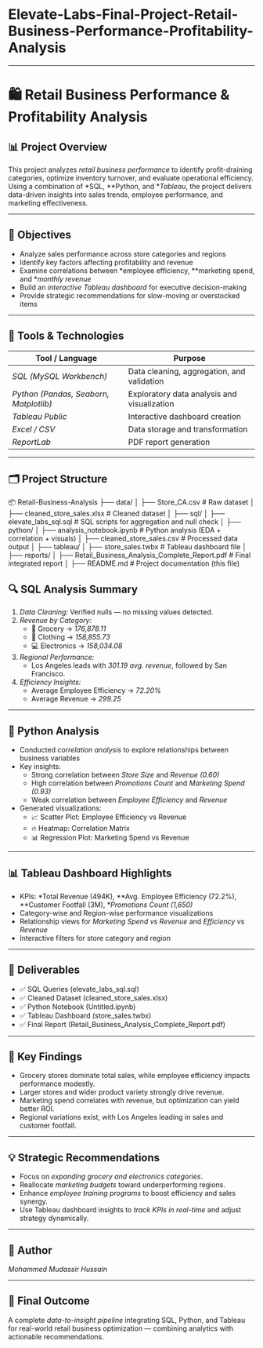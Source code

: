 # Elevate-Labs-Final-Project-Retail-Business-Performance-Profitability-Analysis
---

# 🛍 Retail Business Performance & Profitability Analysis

## 📊 Project Overview
This project analyzes *retail business performance* to identify profit-draining categories, optimize inventory turnover, and evaluate operational efficiency.  
Using a combination of *SQL, **Python, and **Tableau*, the project delivers data-driven insights into sales trends, employee performance, and marketing effectiveness.

---

## 🧭 Objectives
- Analyze sales performance across store categories and regions  
- Identify key factors affecting profitability and revenue  
- Examine correlations between *employee efficiency, **marketing spend, and **monthly revenue*  
- Build an *interactive Tableau dashboard* for executive decision-making  
- Provide strategic recommendations for slow-moving or overstocked items  

---

## 🧰 Tools & Technologies
| Tool / Language | Purpose |
|------------------|----------|
| *SQL (MySQL Workbench)* | Data cleaning, aggregation, and validation |
| *Python (Pandas, Seaborn, Matplotlib)* | Exploratory data analysis and visualization |
| *Tableau Public* | Interactive dashboard creation |
| *Excel / CSV* | Data storage and transformation |
| *ReportLab* | PDF report generation |

---

## 🗂 Project Structure

📦 Retail-Business-Analysis
├── data/
│ ├── Store_CA.csv # Raw dataset
│ ├── cleaned_store_sales.xlsx # Cleaned dataset
│
├── sql/
│ ├── elevate_labs_sql.sql # SQL scripts for aggregation and null check
│
├── python/
│ ├── analysis_notebook.ipynb # Python analysis (EDA + correlation + visuals)
│ ├── cleaned_store_sales.csv # Processed data output
│
├── tableau/
│ ├── store_sales.twbx # Tableau dashboard file
│
├── reports/
│ ├── Retail_Business_Analysis_Complete_Report.pdf # Final integrated report
│
├── README.md # Project documentation (this file)
## 🔍 SQL Analysis Summary
1. *Data Cleaning:* Verified nulls — no missing values detected.  
2. *Revenue by Category:*
   - 🥦 Grocery → *176,878.11*
   - 👕 Clothing → *158,855.73*
   - 💻 Electronics → *158,034.08*
3. *Regional Performance:*
   - Los Angeles leads with *301.19 avg. revenue*, followed by San Francisco.  
4. *Efficiency Insights:*
   - Average Employee Efficiency → *72.20%*  
   - Average Revenue → *299.25*

---

## 🐍 Python Analysis
- Conducted *correlation analysis* to explore relationships between business variables  
- Key insights:
  - Strong correlation between *Store Size* and *Revenue (0.60)*  
  - High correlation between *Promotions Count* and *Marketing Spend (0.93)*  
  - Weak correlation between *Employee Efficiency* and *Revenue*  
- Generated visualizations:
  - 📈 Scatter Plot: Employee Efficiency vs Revenue  
  - 🔥 Heatmap: Correlation Matrix  
  - 📊 Regression Plot: Marketing Spend vs Revenue  

---

## 📊 Tableau Dashboard Highlights
- KPIs: *Total Revenue (494K), **Avg. Employee Efficiency (72.2%), **Customer Footfall (3M), **Promotions Count (1,650)*  
- Category-wise and Region-wise performance visualizations  
- Relationship views for *Marketing Spend vs Revenue* and *Efficiency vs Revenue*  
- Interactive filters for store category and region  

---

## 🧩 Deliverables
- ✅ SQL Queries (elevate_labs_sql.sql)  
- ✅ Cleaned Dataset (cleaned_store_sales.xlsx)  
- ✅ Python Notebook (Untitled.ipynb)  
- ✅ Tableau Dashboard (store_sales.twbx)  
- ✅ Final Report (Retail_Business_Analysis_Complete_Report.pdf)  

---

## 📘 Key Findings
- Grocery stores dominate total sales, while employee efficiency impacts performance modestly.  
- Larger stores and wider product variety strongly drive revenue.  
- Marketing spend correlates with revenue, but optimization can yield better ROI.  
- Regional variations exist, with Los Angeles leading in sales and customer footfall.  

---

## 💡 Strategic Recommendations
- Focus on *expanding grocery and electronics categories*.  
- Reallocate *marketing budgets* toward underperforming regions.  
- Enhance *employee training programs* to boost efficiency and sales synergy.  
- Use Tableau dashboard insights to *track KPIs in real-time* and adjust strategy dynamically.  

---

## 👤 Author
*Mohammed Mudassir Hussain*  

---

## 🏁 Final Outcome
A complete *data-to-insight pipeline* integrating SQL, Python, and Tableau for real-world retail business optimization — combining analytics with actionable recommendations.
